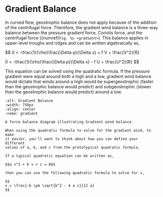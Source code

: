 # Gradient Balance

In curved flow, geostrophic balance does not apply because of the
addition of the centrifugal force. Therefore, the gradient wind balance
is a three-way balance between the pressure gradient force, Coriolis
force, and the centrifugal force ({numref}`Fig. %s <gradient>`).
This balance applies in upper-level
troughs and ridges and can be written algebraically as,

$$
0 = -\frac{1}{\rho}\frac{\Delta p}{\Delta x} + f V + \frac{V^2}{R}

0 = -\frac{1}{\rho}\frac{\Delta p}{\Delta x} - f U + \frac{U^2}{R}
$$

This equation can be solved using the quadratic formula. If the pressure
gradient were equal around both a high and a low, gradient wind balance
would dictate that winds around a high would be supergeostrophic (faster
than the geostrophic balance would predict) and subgeostrophic (slower
than the geostrophic balance would predict) around a low.


```{figure} ../../images/gradient_balance.png
:alt: Gradient Balance
:width: 750px
:align: center
:name: gradient

A force balance diagram illustrating Gradient wind balance.
```

```{note}
When using the quadratic formula to solve for the gradient wind, to make
it easier, you'll want to think about how you can define your different
values of a, b, and c from the prototypical quadratic formula.

If a typical quadratic equation can be written as,

$$a v^2 + b v + c = 0$$

then you can use the following quadratic formula to solve for v,

$$
v = \frac{-b \pm \sqrt{b^2 - 4 a c}}{2 a}
$$
```